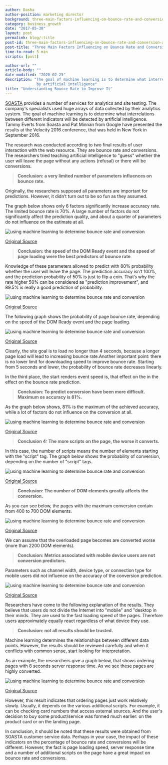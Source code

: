```yaml
---
author: Dasha
author-position: marketing director
background: three-main-factors-influencing-on-bounce-rate-and-conversion-according-to-machine-learning-determination-back
category: business_growth
date: "2017-05-30"
layout: post
permalink: blog/:title
post-id: three-main-factors-influencing-on-bounce-rate-and-conversion-according-to-machine-learning-determination
post-title: "Three Main Factors Influencing on Bounce Rate and Conversion"
time-to-read: 5 min
scripts: [post]

author-url: ""
article-body: ""
date-modified: "2020-02-25"
description: "The goal of machine learning is to determine what interrelations between different indicators will be detected
              by artificial intelligence"
title: "Understanding Bounce Rate to Improve It"
---
```


[SOASTA](https://www.soasta.com/)  provides a number of services for analytics and site testing. The company's specialists used huge arrays of data collected by their analytics system. The goal of machine learning is to determine what interrelations between different indicators will be detected by artificial intelligence. Tammy Everts from Soasta and Pat Minnan from Google have presented the results at the Velocity 2016 conference, that was held in New York in September 2016.

The research was conducted according to two final results of user interaction with the web resource. They are bounce rate and conversions. The researchers tried teaching artificial intelligence to "guess" whether the user will leave the page without any actions (refusal) or there will be conversions.

> **Conclusion: a very limited number of parameters influences on bounce rate.**

Originally, the researchers supposed all parameters are important for predictions. However, it didn’t turn out to be so fun as they assumed.

The graph below shows only 6 factors significantly increase accuracy rate.  The limited bounce rate is 70%. A large number of factors do not significantly affect the prediction quality, and about a quarter of parameters do not influence on the estimate at all.

![using machine learning to determine bounce rate and conversion](https://i.imgur.com/B0rmwrQ.jpg)

[Original Source](https://www.slideshare.net/tammyeverts/using-machine-learning-to-determine-drivers-of-bounce-and-conversion)

> **Conclusion: the speed of the DOM Ready event and the speed of page loading were the best predictors of bounce rate**.

Knowledge of these parameters allowed to predict with 80% probability whether the user will leave the page. The prediction accuracy isn’t 100%, and the prediction probability of 50% is just to flip a coin. That’s why the rate higher 50% can be considered as "prediction improvement", and 89.5% is really a good prediction of probability.

![using machine learning to determine bounce rate and conversion](https://i.imgur.com/WQiIrsl.jpg)

[Original Source](https://www.slideshare.net/tammyeverts/using-machine-learning-to-determine-drivers-of-bounce-and-conversion)

The following graph shows the probability of page bounce rate, depending on the speed of the DOM Ready event and the page loading.

![using machine learning to determine bounce rate and conversion](https://i.imgur.com/IkYTIf1.jpg)

[Original Source](https://www.slideshare.net/tammyeverts/using-machine-learning-to-determine-drivers-of-bounce-and-conversion)

Clearly, the site goal is to load no longer than 4 seconds, because a longer page load will lead to increasing bounce rate.Another important point: there is no lower limit for downloading speed to improve bounce rate. Starting from 5 seconds and lower, the probability of bounce rate decreases linearly.

In the third place, the start renders event speed is, that effect on the in the effect on the bounce rate prediction.

> **Conclusion: To predict conversion have been more difficult. Maximum os accuracy is 81%.**

As the graph below shows, 81% is the maximum of the achieved accuracy, while a lot of factors do not influence on the conversion at all.

![using machine learning to determine bounce rate and conversion](https://i.imgur.com/5OVA6R2.jpg)

[Original Source](https://www.slideshare.net/tammyeverts/using-machine-learning-to-determine-drivers-of-bounce-and-conversion)

> **Conclusion 4: The more scripts on the page, the worse it converts.**

In this case, the number of scripts means the number of elements starting with the "script" tag. The graph below shows the probability of conversion, depending on the number of "script" tags.

![using machine learning to determine bounce rate and conversion](https://i.imgur.com/EbLo8gp.jpg)

[Original Source](https://www.slideshare.net/tammyeverts/using-machine-learning-to-determine-drivers-of-bounce-and-conversion)

> **Conclusion: The number of DOM elements greatly affects the conversion.**

As you can see below, the pages with the maximum conversion contain from 400 to 700 DOM elements.

![using machine learning to determine bounce rate and conversion](https://i.imgur.com/MyrM1Mb.jpg)

[Original Source](https://www.slideshare.net/tammyeverts/using-machine-learning-to-determine-drivers-of-bounce-and-conversion)

We can assume that the overloaded page becomes are converted worse (more than 2200 DOM elements).

> **Conclusion: Metrics associated with mobile device users are not conversion predictors.**

Parameters such as channel width, device type, or connection type for mobile users did not influence on the accuracy of the conversion prediction.

![using machine learning to determine bounce rate and conversion](https://i.imgur.com/AaeRr7n.jpg)

[Original Source](https://www.slideshare.net/tammyeverts/using-machine-learning-to-determine-drivers-of-bounce-and-conversion)

Researchers have come to the following explanation of the results. They believe that users do not divide the Internet into "mobile" and "desktop in their minds. They are used to the fast loading speed of the pages. Therefore users approximately equally react regardless of what device they use.

> **Conclusion: not all results should be trusted.**

Machine learning determines the relationships between different data points. However, the results should be reviewed carefully and when it conflicts with common sense, start looking for interpretation.

As an example, the researchers give a graph below, that shows ordering pages with 8 seconds server response time. As we see these pages are highly converted.

![using machine learning to determine bounce rate and conversion](https://i.imgur.com/w6UJXMs.jpg)

[Original Source](https://www.slideshare.net/tammyeverts/using-machine-learning-to-determine-drivers-of-bounce-and-conversion)

However, this result indicates that ordering pages just work relatively slowly. Usually, it depends on the various additional scripts. For example, it can be checking card numbers that access external sources. And the user's decision to buy some product/service was formed much earlier: on the product card or on the landing page.

In conclusion, it should be noted that these results were obtained from SOASTA customer service data. Perhaps in your case, the impact of these indicators on the percentage of bounce rate and conversions will be different. However, the fact is page loading speed, server response time and a number of additional scripts on the page have a great impact on bounce rate and conversions.
